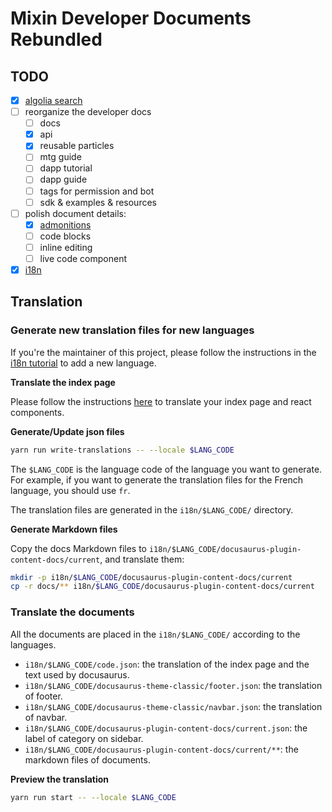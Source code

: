 # Mixin Developer Documents Rebundled

## TODO

- [x] [algolia search](https://docusaurus.io/docs/search)
- [ ] reorganize the developer docs
  - [ ] docs
  - [x] api
  - [x] reusable particles
  - [ ] mtg guide
  - [ ] dapp tutorial
  - [ ] dapp guide
  - [ ] tags for permission and bot
  - [ ] sdk & examples & resources
- [ ] polish document details:
  - [x] [admonitions](https://docusaurus.io/docs/markdown-features/react)
  - [ ] code blocks
  - [ ] inline editing
  - [ ] live code component
- [x] [i18n]((https://docusaurus.io/docs/i18n/crowdin))

## Translation

### Generate new translation files for new languages

If you're the maintainer of this project, please follow the instructions in the [i18n tutorial](https://docusaurus.io/docs/i18n/tutorial) to add a new language.

**Translate the index page**

Please follow the instructions [here](https://docusaurus.io/docs/i18n/tutorial#use-the-translation-apis) to translate your index page and react components.

**Generate/Update json files**

```bash
yarn run write-translations -- --locale $LANG_CODE
```

The `$LANG_CODE` is the language code of the language you want to generate. For example, if you want to generate the translation files for the French language, you should use `fr`.

The translation files are generated in the `i18n/$LANG_CODE/` directory.

**Generate Markdown files**

Copy the docs Markdown files to `i18n/$LANG_CODE/docusaurus-plugin-content-docs/current`, and translate them:

```bash
mkdir -p i18n/$LANG_CODE/docusaurus-plugin-content-docs/current
cp -r docs/** i18n/$LANG_CODE/docusaurus-plugin-content-docs/current
```

### Translate the documents

All the documents are placed in the `i18n/$LANG_CODE/` according to the languages.

- `i18n/$LANG_CODE/code.json`: the translation of the index page and the text used by docusaurus.
- `i18n/$LANG_CODE/docusaurus-theme-classic/footer.json`: the translation of footer.
- `i18n/$LANG_CODE/docusaurus-theme-classic/navbar.json`: the translation of navbar.
- `i18n/$LANG_CODE/docusaurus-plugin-content-docs/current.json`: the label of category on sidebar.
- `i18n/$LANG_CODE/docusaurus-plugin-content-docs/current/**`: the markdown files of documents.

**Preview the translation**

```bash
yarn run start -- --locale $LANG_CODE
```
